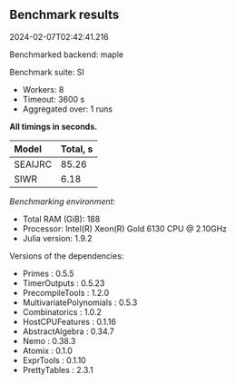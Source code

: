 ## Benchmark results

2024-02-07T02:42:41.216

Benchmarked backend: maple

Benchmark suite: SI

- Workers: 8
- Timeout: 3600 s
- Aggregated over: 1 runs

**All timings in seconds.**

|Model|Total, s|
|:----|---|
|SEAIJRC|85.26|
|SIWR|6.18|

*Benchmarking environment:*

* Total RAM (GiB): 188
* Processor: Intel(R) Xeon(R) Gold 6130 CPU @ 2.10GHz
* Julia version: 1.9.2

Versions of the dependencies:

* Primes : 0.5.5
* TimerOutputs : 0.5.23
* PrecompileTools : 1.2.0
* MultivariatePolynomials : 0.5.3
* Combinatorics : 1.0.2
* HostCPUFeatures : 0.1.16
* AbstractAlgebra : 0.34.7
* Nemo : 0.38.3
* Atomix : 0.1.0
* ExprTools : 0.1.10
* PrettyTables : 2.3.1
